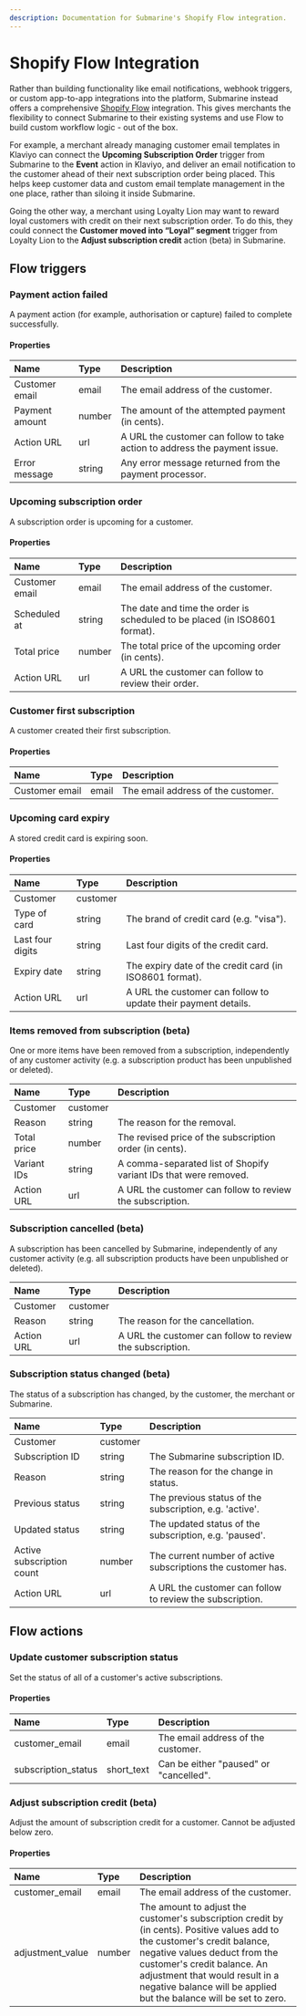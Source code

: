 ```yaml
---
description: Documentation for Submarine's Shopify Flow integration.
---
```


# Shopify Flow Integration

Rather than building functionality like email notifications, webhook triggers, or custom app-to-app integrations into the platform, Submarine instead offers a comprehensive [Shopify Flow](https://apps.shopify.com/flow) integration. This gives merchants the flexibility to connect Submarine to their existing systems and use Flow to build custom workflow logic - out of the box.

For example, a merchant already managing customer email templates in Klaviyo can connect the **Upcoming Subscription Order** trigger from Submarine to the **Event** action in Klaviyo, and deliver an email notification to the customer ahead of their next subscription order being placed. This helps keep customer data and custom email template management in the one place, rather than siloing it inside Submarine.

Going the other way, a merchant using Loyalty Lion may want to reward loyal customers with credit on their next subscription order. To do this, they could connect the **Customer moved into “Loyal” segment** trigger from Loyalty Lion to the **Adjust subscription credit** action \(beta\) in Submarine.

## Flow triggers

### Payment action failed

A payment action \(for example, authorisation or capture\) failed to complete successfully.

#### Properties

| Name | Type | Description |
| :--- | :--- | :--- |
| Customer email | email | The email address of the customer. |
| Payment amount | number | The amount of the attempted payment \(in cents\). |
| Action URL | url | A URL the customer can follow to take action to address the payment issue. |
| Error message | string | Any error message returned from the payment processor. |

### Upcoming subscription order

A subscription order is upcoming for a customer.

#### Properties

| Name | Type | Description |
| :--- | :--- | :--- |
| Customer email | email | The email address of the customer. |
| Scheduled at | string | The date and time the order is scheduled to be placed \(in ISO8601 format\). |
| Total price | number | The total price of the upcoming order \(in cents\). |
| Action URL | url | A URL the customer can follow to review their order. |

### Customer first subscription

A customer created their first subscription.

#### Properties

| Name | Type | Description |
| :--- | :--- | :--- |
| Customer email | email | The email address of the customer. |

### Upcoming card expiry

A stored credit card is expiring soon.

#### Properties

| Name | Type | Description |
| :--- | :--- | :--- |
| Customer | customer |  |
| Type of card | string | The brand of credit card \(e.g. "visa"\). |
| Last four digits | string | Last four digits of the credit card. |
| Expiry date | string | The expiry date of the credit card \(in ISO8601 format\). |
| Action URL | url | A URL the customer can follow to update their payment details. |

### Items removed from subscription \(beta\)

One or more items have been removed from a subscription, independently of any customer activity \(e.g. a subscription product has been unpublished or deleted\).

| Name | Type | Description |
| :--- | :--- | :--- |
| Customer | customer |  |
| Reason | string | The reason for the removal. |
| Total price | number | The revised price of the subscription order \(in cents\). |
| Variant IDs | string | A comma-separated list of Shopify variant IDs that were removed. |
| Action URL | url | A URL the customer can follow to review the subscription. |

### Subscription cancelled \(beta\)

A subscription has been cancelled by Submarine, independently of any customer activity \(e.g. all subscription products have been unpublished or deleted\).

| Name | Type | Description |
| :--- | :--- | :--- |
| Customer | customer |  |
| Reason | string | The reason for the cancellation. |
| Action URL | url | A URL the customer can follow to review the subscription. |

### Subscription status changed \(beta\)

The status of a subscription has changed, by the customer, the merchant or Submarine.

| Name | Type | Description |
| :--- | :--- | :--- |
| Customer | customer |  |
| Subscription ID | string | The Submarine subscription ID. |
| Reason | string | The reason for the change in status. |
| Previous status | string | The previous status of the subscription, e.g. 'active'. |
| Updated status | string | The updated status of the subscription, e.g. 'paused'. |
| Active subscription count | number | The current number of active subscriptions the customer has. |
| Action URL | url | A URL the customer can follow to review the subscription. |

## Flow actions

### Update customer subscription status

Set the status of all of a customer's active subscriptions.

#### Properties

| Name | Type | Description |
| :--- | :--- | :--- |
| customer\_email | email | The email address of the customer. |
| subscription\_status | short\_text | Can be either "paused" or "cancelled". |

### Adjust subscription credit \(beta\)

Adjust the amount of subscription credit for a customer. Cannot be adjusted below zero.

#### Properties

| Name | Type | Description |
| :--- | :--- | :--- |
| customer\_email | email | The email address of the customer. |
| adjustment\_value | number | The amount to adjust the customer's subscription credit by \(in cents\). Positive values add to the customer's credit balance, negative values deduct from the customer's credit balance. An adjustment that would result in a negative balance will be applied but the balance will be set to zero. |

